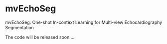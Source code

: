 # mvEchoSeg

mvEchoSeg: One-shot In-context Learning for Multi-view Echocardiography Segmentation

The code will be released soon ...
